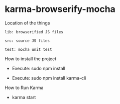 karma-browserify-mocha
======================
Location of the things

    lib: browserified JS files

    src: source JS files

    test: mocha unit test

How to install the project

- Execute: sudo npm install

- Execute: sudo npm install karma-cli

How to Run Karma

- karma start
